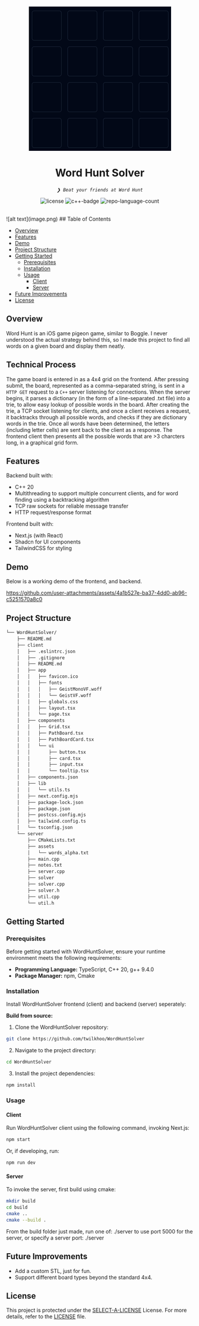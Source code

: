 <p align="center"><img src="assets/image.png" alt="board"></p>
<p align="center"><h1 align="center">Word Hunt Solver</h1></p>
<p align="center">
	<em><code>❯ Beat your friends at Word Hunt</code></em>
</p>
<p align="center">
	<img src="https://img.shields.io/github/license/twilkhoo/WordHuntSolver?style=default&logo=opensourceinitiative&logoColor=white&color=0080ff" alt="license">
	<img src="https://img.shields.io/badge/C++-%2300599C.svg?logo=c%2B%2B&logoColor=white" alt="c++-badge">
	<img src="https://img.shields.io/github/languages/count/twilkhoo/WordHuntSolver?style=default&color=0080ff" alt="repo-language-count">
</p>
<p align="center"><!-- default option, no dependency badges. -->
</p>
<p align="center">
	<!-- default option, no dependency badges. -->
</p>
<br>
![alt text](image.png)
##  Table of Contents

- [ Overview](#overview)
- [ Features](#features)
- [ Demo](#demo)
- [ Project Structure](#project-structure)
- [ Getting Started](#getting-started)
  - [ Prerequisites](#prerequisites)
  - [ Installation](#installation)
  - [ Usage](#usage)
    - [ Client](#client)
    - [ Server](#server)
- [ Future Improvements](#future-improvements)
- [ License](#license)


##  Overview

Word Hunt is an iOS game pigeon game, similar to Boggle. I never understood the actual strategy behind this, so I made this project to find all words on a given board and display them neatly.

## Technical Process

The game board is entered in as a 4x4 grid on the frontend. After pressing submit, the board, represented as a comma-separated string, is sent in a `HTTP GET` request to a `C++` server listening for connections. When the server begins, it parses a dictionary (in the form of a line-separated .txt file) into a trie, to allow easy lookup of possible words in the board. After creating the trie, a TCP socket listening for clients, and once a client receives a request, it backtracks through all possible words, and checks if they are dictionary words in the trie. Once all words have been determined, the letters (including letter cells) are sent back to the client as a response. The frontend client then presents all the possible words that are >3 charcters long, in a graphical grid form. 

##  Features

Backend built with:
- C++ 20
- Multithreading to support multiple concurrent clients, and for word finding using a backtracking algorithm
- TCP raw sockets for reliable message transfer
- HTTP request/response format

Frontend built with:
- Next.js (with React)
- Shadcn for UI components
- TailwindCSS for styling

## Demo

Below is a working demo of the frontend, and backend.

https://github.com/user-attachments/assets/4a1b527e-ba37-4dd0-ab96-c5251570a8c0


##  Project Structure

```sh
└── WordHuntSolver/
    ├── README.md
    ├── client
    │   ├── .eslintrc.json
    │   ├── .gitignore
    │   ├── README.md
    │   ├── app
    │   │   ├── favicon.ico
    │   │   ├── fonts
    │   │   │   ├── GeistMonoVF.woff
    │   │   │   └── GeistVF.woff
    │   │   ├── globals.css
    │   │   ├── layout.tsx
    │   │   └── page.tsx
    │   ├── components
    │   │   ├── Grid.tsx
    │   │   ├── PathBoard.tsx
    │   │   ├── PathBoardCard.tsx
    │   │   └── ui
    │   │       ├── button.tsx
    │   │       ├── card.tsx
    │   │       ├── input.tsx
    │   │       └── tooltip.tsx
    │   ├── components.json
    │   ├── lib
    │   │   └── utils.ts
    │   ├── next.config.mjs
    │   ├── package-lock.json
    │   ├── package.json
    │   ├── postcss.config.mjs
    │   ├── tailwind.config.ts
    │   └── tsconfig.json
    └── server
        ├── CMakeLists.txt
        ├── assets
        │   └── words_alpha.txt
        ├── main.cpp
        ├── notes.txt
        ├── server.cpp
        ├── solver
        ├── solver.cpp
        ├── solver.h
        ├── util.cpp
        └── util.h
```

##  Getting Started

###  Prerequisites

Before getting started with WordHuntSolver, ensure your runtime environment meets the following requirements:

- **Programming Language:** TypeScript, C++ 20, g++ 9.4.0
- **Package Manager:** npm, Cmake


###  Installation

Install WordHuntSolver frontend (client) and backend (server) seperately:

**Build from source:**

1. Clone the WordHuntSolver repository:
```sh
git clone https://github.com/twilkhoo/WordHuntSolver
```

2. Navigate to the project directory:

```sh
cd WordHuntSolver
```

3. Install the project dependencies:

```sh
npm install
```

###  Usage

#### Client 
Run WordHuntSolver client using the following command, invoking Next.js:

```sh
npm start
```

Or, if developing, run:
```sh
npm run dev
```

#### Server
To invoke the server, first build using cmake:

```sh
mkdir build
cd build
cmake ..
cmake --build .
```

From the build folder just made, run one of: ./server to use port 5000 for the server, or specify a server port: ./server <portNo>

##  Future Improvements

- Add a custom STL, just for fun.
- Support different board types beyond the standard 4x4.

##  License

This project is protected under the [SELECT-A-LICENSE](https://choosealicense.com/licenses) License. For more details, refer to the [LICENSE](https://choosealicense.com/licenses/) file.
